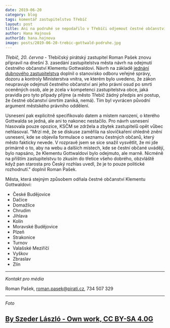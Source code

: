 ```yaml
---
date: 2019-06-20
category: blog
tags: komentář zastupitelstvo Třebíč
layout: post
title: Ani na podruhé se nepodařilo v Třebíči odjemout čestné občanství Klementu Gottwaldovi
author: Hana Hajnová
authorId: hana.hajnova  
image: posts/2019-06-20-trebic-gottwald-podruhe.jpg
---
```


*Třebíč, 20. června* - Třebíčský pirátský zastupitel Roman Pašek znovu připravil na dnešní 3. zasedání zastupitelstva města návrh na odejmutí čestného občanství Klementu Gottwaldovi. Návrh na základě [jednání dubnového zastupitelstva](https://vysocina.pirati.cz/aktuality/trebic-klement-gottwald.html) doplnil o stanovisko odboru veřejné správy, dozoru a kontroly Ministerstva vnitra, ve kterém bylo uvedeno, že zákon neupravuje odejmutí čestného občanství ani jeho právní osud po smrti oceněných osob, ale je zcela v kompetenci zastupitelstva obce, jaká pravidla pro tyto případy přijme (a město Třebíč žádný předpis ani postup, že čestné občanství úmrtím zaniká, nemá). Tím byl vyvrácen původní argument městského právního oddělení.

Usnesení pak explicitně specifikovalo datem a místem narození, o kterého Gottwalda se jedná, ale ani to nakonec nestačilo. Pro návrh usnesení hlasovala pouze opozice, KSČM se zdržela a zbytek zastupitelů opět vůbec nehlasoval. "Mrzí mě, že se diskuse zaměřila na slovíčkaření ohledně znění usnesení, kde se objevila formulace o seznamu čestných občanů, který město fakticky nevede. V rozpravě jsem se sice snažil vysvětlit, že mi jde primárně o to, aby na webu a dalších místech, kde se čestní občané uvádějí, bylo napsáno, že Klementu Gottwaldovi bylo odejmuto, ale marně. Nicméně na příštím zastupitelstvu to zkusím do třetice všeho dobrého, obzvláště když pan starosta pro Český rozhlas uvedl, že je to pouze politické rozhodnutí." doplnil Roman Pašek.

Města, která stejným způsobem odňala čestné občanství Klementu Gottwaldovi:

* České Budějovice
* Dačice
* Domažlice 
* Chrudim
* Jihlava
* Kolín
* Moravské Budějovice
* Plzeň
* Strakonice 
* Turnov
* Valašské Meziříčí
* Vyškov
* Zbraslav
* Zlín

---

*Kontakt pro média*

Roman Pašek, roman.pasek@pirati.cz, 734 507 329

---

*Foto*

[By Szeder László - Own work, CC BY-SA 4.0G](https://commons.wikimedia.org/w/index.php?curid=3822967)
---
